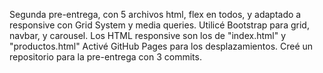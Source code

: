 Segunda pre-entrega, con 5 archivos html, flex en todos, y adaptado a responsive con Grid System y media queries.
Utilicé Bootstrap para grid, navbar, y carousel.
Los HTML responsive son los de "index.html" y "productos.html"
Activé GitHub Pages para los desplazamientos.
Creé un repositorio para la pre-entrega con 3 commits.
